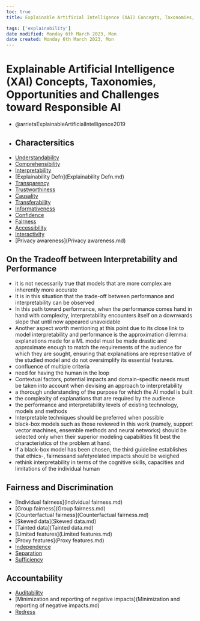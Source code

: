```yaml
---
toc: true
title: Explainable Artificial Intelligence (XAI) Concepts, Taxonomies, Opportunities and Challenges toward Responsible AI

tags: ['explainability']
date modified: Monday 6th March 2023, Mon
date created: Monday 6th March 2023, Mon
---
```


# Explainable Artificial Intelligence (XAI) Concepts, Taxonomies, Opportunities and Challenges toward Responsible AI


- @arrietaExplainableArtificialIntelligence2019
- ## Charactersitics
- [Understandability](Understandability.md)
- [Comprehensibility](Comprehensibility.md)
- [Interpretability](Interpretability.md)
- [Explainability Defn](Explainability Defn.md)
- [Transparency](Transparency.md)
- [Trustworthiness](Trustworthiness.md)
- [Causality](Causality.md)
- [Transferability](Transferability.md)
- [Informativeness](Informativeness.md)
- [Confidence](Confidence.md)
- [Fairness](Fairness.md)
- [Accessibility](Accessibility.md)
- [Interactivity](Interactivity.md)
- [Privacy awareness](Privacy awareness.md)

## On the Tradeoff between Interpretability and Performance
- it is not necessarily true that models that are more complex are inherently more accurate
- It is in this situation that the trade-off between performance and interpretability can be observed
- In this path toward performance, when the performance comes hand in hand with complexity, interpretability encounters itself on a downwards slope that until now appeared unavoidable
- Another aspect worth mentioning at this point due to its close link to model interpretability and performance is the approximation dilemma: explanations made for a ML model must be made drastic and approximate enough to match the requirements of the audience for which they are sought, ensuring that explanations are representative of the studied model and do not oversimplify its essential features.
- confluence of multiple criteria
- need for having the human in the loop
- Contextual factors, potential impacts and domain-specific needs must be taken into account when devising an approach to interpretability
- a thorough understanding of the purpose for which the AI model is built
- the complexity of explanations that are required by the audience
- the performance and interpretability levels of existing technology, models and methods
- Interpretable techniques should be preferred when possible
- black-box models such as those reviewed in this work (namely, support vector machines, ensemble methods and neural networks) should be selected only when their superior modeling capabilities fit best the characteristics of the problem at hand.
- If a black-box model has been chosen, the third guideline establishes that ethics-, fairnessand safetyrelated impacts should be weighed
- rethink interpretability in terms of the cognitive skills, capacities and limitations of the individual human

## Fairness and Discrimination
- [Individual fairness](Individual fairness.md)
- [Group fairness](Group fairness.md)
- [Counterfactual fairness](Counterfactual fairness.md)
- [Skewed data](Skewed data.md)
- [Tainted data](Tainted data.md)
- [Limited features](Limited features.md)
- [Proxy features](Proxy features.md)
- [Independence](Independence.md)
- [Separation](Separation.md)
- [Sufficiency](Sufficiency.md)

## Accountability
- [Auditability](Auditability.md)
- [Minimization and reporting of negative impacts](Minimization and reporting of negative impacts.md)
- [Redress](Redress.md)



